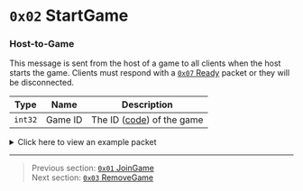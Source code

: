 # `0x02` StartGame

### Host-to-Game

This message is sent from the host of a game to all clients when the host starts the game. Clients must respond with a [`0x07` Ready](../03_gamedata_and_gamedatato_message_types/07_ready.md) packet or they will be disconnected.

| Type | Name | Description |
| --- | --- | --- |
| `int32` | Game ID | The ID ([code](../07_miscellaneous/02_converting_game_ids_to_and_from_game_codes.md)) of the game |

<details>
    <summary>Click here to view an example packet</summary>

```
01              # Reliable packet
0067            # Nonce
040002          # Hazel message (tag of 0x02 = StartGame)
    d3503f8a    # Game ID: -1975562029 (REDSUS)
```
</details>

---

> Previous section: [`0x01` JoinGame](01_joingame.md)<br>
> Next section: [`0x03` RemoveGame](03_removegame.md)
